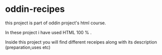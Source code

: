 # oddin-recipes
this project is part of oddin project's html course.


In these project i have used HTML 100 % .


Inside this project you will find different receipes along with its description (preparation,uses etc)
